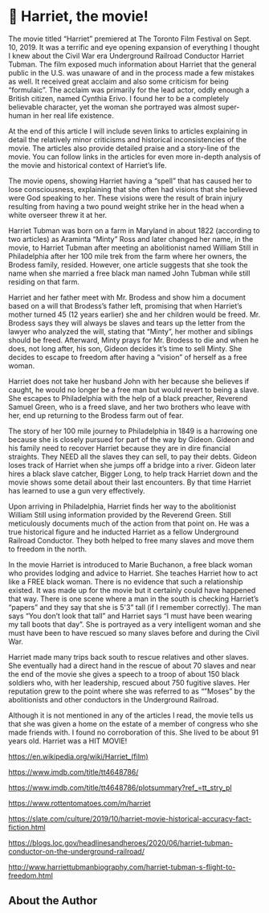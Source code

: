 # 🎥 Harriet, the movie!

The movie titled “Harriet” premiered at The Toronto Film Festival on Sept. 10, 2019. It was a terrific and eye opening expansion of everything I thought I knew about the Civil War era Underground Railroad Conductor Harriet Tubman. The film exposed much information about Harriet that the general public in the U.S. was unaware of and in the process made a few mistakes as well. It received great acclaim and also some criticism for being “formulaic”. The acclaim was primarily for the lead actor, oddly enough a British citizen, named Cynthia Erivo. I found her to be a completely believable character, yet the woman she portrayed was almost super-human in her real life existence.

At the end of this article I will include seven links to articles explaining in detail the relatively minor criticisms and historical inconsistencies of the movie. The articles also provide detailed praise and a story-line of the movie. You can follow links in the articles for even more in-depth analysis of the movie and historical context of Harriet’s life.

The movie opens, showing Harriet having a “spell” that has caused her to lose consciousness, explaining that she often had visions that she believed were God speaking to her. These visions were the result of brain injury resulting from having a two pound weight strike her in the head when a white overseer threw it at her.

Harriet Tubman was born on a farm in Maryland in about 1822 (according to two articles) as Araminta “Minty” Ross and later changed her name, in the movie, to Harriet Tubman after meeting an abolitionist named William Still in Philadelphia after her 100 mile trek from the farm where her owners, the Brodess family, resided. However, one article suggests that she took the name when she married a free black man named John Tubman while still residing on that farm.

Harriet and her father meet with Mr. Brodess and show him a document based on a will that Brodess’s father left, promising that when Harriet’s mother turned 45 (12 years earlier) she and her children would be freed. Mr. Brodess says they will always be slaves and tears up the letter from the lawyer who analyzed the will, stating that “Minty”, her mother and siblings should be freed. Afterward, Minty prays for Mr. Brodess to die and when he does, not long after, his son, Gideon decides it’s time to sell Minty. She decides to escape to freedom after having a “vision” of herself as a free woman.

Harriet does not take her husband John with her because she believes if caught, he would no longer be a free man but would revert to being a slave. She escapes to Philadelphia with the help of a black preacher, Reverend Samuel Green, who is a freed slave, and her two brothers who leave with her, end up returning to the Brodess farm out of fear.

The story of her 100 mile journey to Philadelphia in 1849 is a harrowing one because she is closely pursued for part of the way by Gideon. Gideon and his family need to recover Harriet because they are in dire financial straights. They NEED all the slaves they can sell, to pay their debts. Gideon loses track of Harriet when she jumps off a bridge into a river. Gideon later hires a black slave catcher, Bigger Long, to help track Harriet down and the movie shows some detail about their last encounters. By that time Harriet has learned to use a gun very effectively.

Upon arriving in Philadelphia, Harriet finds her way to the abolitionist William Still using information provided by the Reverend Green. Still meticulously documents much of the action from that point on. He was a true historical figure and he inducted Harriet as a fellow Underground Railroad Conductor. They both helped to free many slaves and move them to freedom in the north.

In the movie Harriet is introduced to Marie Buchanon, a free black woman who provides lodging and advice to Harriet. She teaches Harriet how to act like a FREE black woman. There is no evidence that such a relationship existed. It was made up for the movie but it certainly could have happened that way. There is one scene where a man in the south is checking Harriet’s “papers” and they say that she is 5'3” tall (if I remember correctly). The man says “You don’t look that tall” and Harriet says “I must have been wearing my tall boots that day”. She is portrayed as a very intelligent woman and she must have been to have rescued so many slaves before and during the Civil War.

Harriet made many trips back south to rescue relatives and other slaves. She eventually had a direct hand in the rescue of about 70 slaves and near the end of the movie she gives a speech to a troop of about 150 black soldiers who, with her leadership, rescued about 750 fugitive slaves. Her reputation grew to the point where she was referred to as “”Moses” by the abolitionists and other conductors in the Underground Railroad.

Although it is not mentioned in any of the articles I read, the movie tells us that she was given a home on the estate of a member of congress who she made friends with. I found no corroboration of this. She lived to be about 91 years old. Harriet was a HIT MOVIE!

<https://en.wikipedia.org/wiki/Harriet_(film)>

<https://www.imdb.com/title/tt4648786/>

<https://www.imdb.com/title/tt4648786/plotsummary?ref_=tt_stry_pl>

<https://www.rottentomatoes.com/m/harriet>

<https://slate.com/culture/2019/10/harriet-movie-historical-accuracy-fact-fiction.html>

<https://blogs.loc.gov/headlinesandheroes/2020/06/harriet-tubman-conductor-on-the-underground-railroad/>

<http://www.harriettubmanbiography.com/harriet-tubman-s-flight-to-freedom.html>

## About the Author
